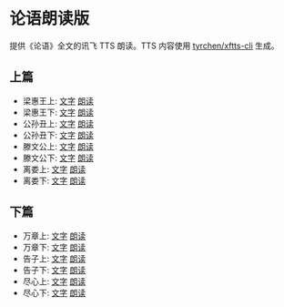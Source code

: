 # 论语朗读版

提供《论语》全文的讯飞 TTS 朗读。TTS 内容使用 [tyrchen/xftts-cli](https://github.com/tyrchen/xftts-cli) 生成。


## 上篇

- 梁惠王上: [文字](src/01.md) [朗读](/assets/01.mp3)
- 梁惠王下: [文字](src/02.md) [朗读](/assets/02.mp3)
- 公孙丑上: [文字](src/03.md) [朗读](/assets/03.mp3)
- 公孙丑下: [文字](src/04.md) [朗读](/assets/04.mp3)
- 滕文公上: [文字](src/05.md) [朗读](/assets/05.mp3)
- 滕文公下: [文字](src/06.md) [朗读](/assets/06.mp3)
- 离娄上: [文字](src/07.md) [朗读](/assets/07.mp3)
- 离娄下: [文字](src/08.md) [朗读](/assets/08.mp3)

## 下篇

- 万章上: [文字](src/09.md) [朗读](/assets/09.mp3)
- 万章下: [文字](src/10.md) [朗读](/assets/10.mp3)
- 告子上: [文字](src/11.md) [朗读](/assets/11.mp3)
- 告子下: [文字](src/12.md) [朗读](/assets/12.mp3)
- 尽心上: [文字](src/13.md) [朗读](/assets/13.mp3)
- 尽心下: [文字](src/14.md) [朗读](/assets/14.mp3)